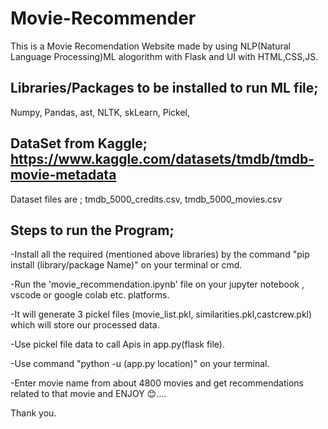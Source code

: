 # Movie-Recommender
This is a Movie Recomendation Website made by using NLP(Natural Language Processing)ML alogorithm with Flask and UI with HTML,CSS,JS.

## Libraries/Packages to be installed to run ML file;
Numpy,
Pandas,
ast,
NLTK,
skLearn,
Pickel,

## DataSet from Kaggle; https://www.kaggle.com/datasets/tmdb/tmdb-movie-metadata
Dataset files are ;
  tmdb_5000_credits.csv,
  tmdb_5000_movies.csv

## Steps to run the Program;
  -Install all the required (mentioned above libraries) by the command "pip install (library/package Name)" on your terminal or cmd.
 
  -Run the 'movie_recommendation.ipynb' file on your jupyter notebook , vscode or google colab etc. platforms.
 
  -It will generate 3 pickel files (movie_list.pkl, similarities.pkl,castcrew.pkl) which will store our processed data.
 
  -Use pickel file data to call Apis in app.py(flask file).
 
  -Use command "python -u (app.py location)" on your terminal.
 
  -Enter movie name from about 4800 movies and get recommendations related to that movie and ENJOY 😊....
  
  Thank you.
